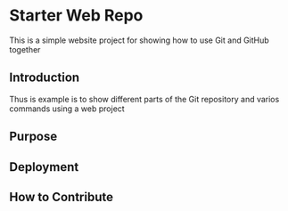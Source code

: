 # Starter Web Repo

This is a simple website project for showing how to use Git and GitHub together

## Introduction

Thus is example is to show different parts of the Git repository and varios commands using a web project
## Purpose

## Deployment

## How to Contribute